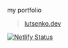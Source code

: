 my portfolio

> [lutsenko.dev](https://lutsenko.dev)

[![Netlify Status](https://api.netlify.com/api/v1/badges/78cf2005-69d7-4ac3-819c-453b5617f08f/deploy-status)](https://app.netlify.com/sites/lutsenko/deploys)
